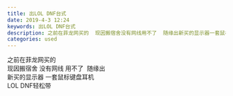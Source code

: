 ```yaml
---
title: 出LOL DNF台式
date: 2019-4-3 12:24
keywords: 出LOL DNF台式
description: 之前在菲龙网买的  现因搬宿舍没有网线用不了  随缘出新买的显示器一套鼠标键盘耳机LOLDNF轻松带
categories: used
---
```

<td class="t_f" id="postmessage_3381889">

之前在菲龙网买的  <br/>
现因搬宿舍 没有网线 用不了  随缘出<br/>
新买的显示器 一套鼠标键盘耳机<br/>
LOL DNF轻松带 <br/>
<br/>
</td>
